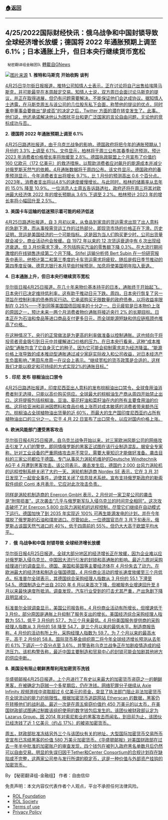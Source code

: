 ###  [:house:返回](README.md)
---


## 4/25/2022国际财经快讯：俄乌战争和中国封锁导致全球经济增长放缓；德国将 2022 年通胀预期上调至 6.1%；日本通胀上升，但日本央行继续货币宽松
` 秘密翻译组金融团队` [轉載自GNews](https://gnews.org/zh-hans/2412108/)

![](https://assets.gnews.org/wp-content/uploads/2022/04/图片1-166.png)[图片来源](https://www.wsj.com) 
**1.** **推特和马斯克** **开始收购** **谈判**
 
[4月25日华尔街日报报道，推特公司知情人士表示，正在讨论将自己出售给埃隆马斯克，并可能最早在本周敲定交易。知情人士说，双方周日会面讨论马斯克的提议，并正在取得进展，但仍有问题需要解决。不能保证他们会达成协议。据知情人士透露，在马斯克周五与该公司的几位股东私下会面，称赞他的提议的优点，同时重申董事会要做出“是或否”的决定之后，Twitter 方面的潜在转变发生了。此事。他们说，他还承诺解决他认为困扰平台和更广泛国家的言论自由问题，无论他的竞标成功与否。](https://www.wsj.com/articles/twitter-re-examines-elon-musks-bid-may-be-more-receptive-to-a-deal-11650822932?mod=business_lead_pos1)
 
**2.** **德国将 2022 年通胀预期上调至 6.1%**
 
[4月25日路透社报道，由于乌克兰战争的影响，德国政府将把今年的通胀预期从 1 月份的 3.3% 上调至 6.1%。文件显示，柏林将于周三公布其春季经济预测，预计 2023 年消费者价格增长率将放缓至 2.8%。德国执政联盟上个月宣布了价值约 160 亿欧元（172 亿美元）的救济措施，以帮助消费者应对飙升的能源成本并减少对俄罗斯天然气的依赖。4月通胀数据将于周四公布。该文件显示，德国政府的春季预测显示，今年消费者支出将增长 9.7%，比 1 月份的预测高出 0.6 个百分点。2023年，消费者支出将以4.8%的速度缓慢增长。与此同时，柏林的储蓄率从去年的 15.0% 降至 10.9%。一位消息人士周五告诉路透社，政府还将在周三将其对欧洲最大经济体 2022 年的增长预期从 3.6% 下调至 2.2%。柏林预计 2023 年的增长率将小幅回升至 2.5%。](https://www.reuters.com/world/europe/exclusive-german-government-hike-2022-inflation-forecast-61-document-2022-04-25/)
 
**3.** **美国卡车运输的低迷预示着可能的经济低迷**
 
[4月25日路透社报道，自 3 月初以来，从食品到家具的货运需求出现了出人意料的急剧下滑，而从事按需货运工作的过热部分，即现货市场的价格正在下滑。历史证明，货运是美国经济的一个可能指标。这是因为当人们购买更少时，公司出货量就会减少，商业活动也会放缓。自 1972 年以来的 12 次货运衰退中有 6 次出现经济衰退。但 3 月份需求下滑，不包括购买汽油的零售额下降 0.3%。在大流行期间激增的在线销售连续第二个月下降。Stifel 运输分析师 Bert Subin 在一份研究报告中表示，他预计第二和第三季度的卡车货运需求将疲软，随后是假日季节推动的第四季度反弹。德意志银行本月早些时候预测，加息将使美国明年陷入衰退。](https://www.reuters.com/business/us-trucking-downturn-foreshadows-possible-economic-gloom-2022-04-25/)
 
**4.** **日本通胀上升，但日本央行继续货币宽松**
 
[华尔街日报4月25日报道，在几十年来物价基本持平的日本，通胀终于开始起飞。日本央行已决定维持低利率，这有助于推动日元下跌。周四，日本央行恢复了另一项旨在控制利率的债券购买行动。它承诺购买无限数量的政府债券，以将收益率限制在 0.25%——不到同等美国国债回报率的十分之一。日元疲软是日本物价上涨的原因之一，预计未来一两个月消费者物价通胀将接近央行 2% 的长期目标。日本正在为石油和食品等进口商品支付更多日元，而全球能源短缺和供应链瓶颈也推高了价格。](https://www.wsj.com/articles/inflation-in-japan-is-finally-rising-but-the-boj-will-take-it-easy-with-monetary-policy-11650538507)
 
[在这种情况下，央行的正常做法是为更高的利率做准备以控制通胀。这也倾向于将投资者资金吸引到日元中并缓解进口价格的压力。在日本央行看来，这种“成本推动型”通胀包含了它自身灭亡的种子，因为它可能会抑制需求并为经济降温。“能源价格上涨导致的成本推动型通胀通过减少家庭实际收入和公司收益，对日本经济产生负面影响，”黑田东彦周一在议会上表示。“继续宽松的货币政策是合适的，这样我们才能以稳定和可持续的方式实现2%的通胀目标。”](https://www.wsj.com/articles/inflation-in-japan-is-finally-rising-but-the-boj-will-take-it-easy-with-monetary-policy-11650538507)
 
**5** **.** **印尼** **发布** **棕榈油出口禁令**
 
[4月25日路透社报道，印度尼西亚出人意料的发布棕榈油出口禁令，全球食用油消费者别无选择，只能以高价购买供应。全球最大的棕榈油生产商从周四开始禁止出口，这将提振包括棕榈油、豆油、葵花籽油和菜籽油在内的所有主要食用油的价格。这将给亚洲和非洲因燃料和食品价格上涨而对成本敏感的消费者带来额外压力。棕榈油占全球植物油出货量的近 60%，而最大的生产国印度尼西亚约占所有植物油出口的三分之一。它于 4 月 22 日宣布了出口禁令，以应对国内价格上涨。](https://www.reuters.com/business/indonesias-palm-oil-export-ban-leaves-global-buyers-with-no-plan-b-2022-04-25/)
 
**6.** **欧洲风能部门遭受黑客攻击**
 
[华尔街日报4月25日报道，自乌克兰战争开始以来，对三家欧洲风能公司的网络攻击引发了人们的警觉，即同情俄罗斯的黑客正试图在该行业制造混乱。据安全专家称，针对工业设备的严重网络攻击并不常见，需要大量知识才能做好准备。袭击目标的三家公司都位于德国。专门从事风力涡轮机维护的Deutsche Windtechnik AG于 4 月遭到黑客攻击。该公司表示，袭击发生后，德国约 2,000 台风力涡轮机的远程控制系统关闭了大约一天。涡轮机制造商 Nordex SE 表示，它在 3 月 31 日发现了一起安全事件，迫使其关闭了信息技术系统。宣布支持俄罗斯政府的勒索软件组织 Conti 本月表示，它应对此次攻击负责。](https://www.wsj.com/articles/european-wind-energy-sector-hit-in-wave-of-hacks-11650879000?mod=business_lead_pos6)
 
[同样是涡轮机制造商的 Enercon GmbH 表示，2 月份对一家卫星公司的袭击是“附带损害”，这次袭击“几乎与俄罗斯军队入侵乌克兰的时间完全相同”。这次攻击破坏了对 Enercon 5,800 台风力涡轮机的远程控制，尽管它们继续在自动模式下运行。德国加快了到 2035 年实现近 100% 可再生能源发电的计划，并在今年摆脱了俄罗斯的石油和煤炭进口。尽管如此，一位德国官员在 3 月下旬表示，俄罗斯占该国天然气进口的 40%，低于四周前的 55%，但仍大大高于欧盟平均水平。](https://www.wsj.com/articles/european-wind-energy-sector-hit-in-wave-of-hacks-11650879000?mod=business_lead_pos6)
 
**7** **．俄** **乌战争和中国** **封锁导致** **全球经济增长放缓**
 
[华尔街日报4月25日报道，全球大部分地区的经济增长正在放缓，因为企业难以应对俄罗斯入侵乌克兰、中国因大流行引发的封锁和高通胀的影响。最近几周对采购经理进行的调查显示，德国、美国和英国等主要经济体在 4 月份失去了动力。在欧洲最大的经济体和制造业强国德国，4 月份商业活动的增长速度放缓至三个月低点。标准普尔全球表示，其德国综合采购经理人指数从 3 月份的 55.1 下滑至 54.5。德国制造业产出自 2020 年 6 月以来首次下降，但被服务业增速回升至 8 月以来最快速度所抵消。调查发现，汽车行业受到的打击尤其严重，产出急剧下降且明显减少。](https://www.wsj.com/articles/global-growth-outlook-ebbs-in-face-of-ukraine-war-china-slowdown-11650633870)
 
[标准普尔全球调查显示，美国公司报告称，4 月份商业活动有所增长，但增速低于 3 月份，部分原因是通胀上升抑制了服务支出的增长。美国经济综合采购经理人指数为 55.1，低于 3 月份的 57.7，为三个月来最低。4 月份美国服务提供商的采购经理人指数从 3 月份的 58 降至 54.7，是三个月以来的最低水平。制造商报告称，4 月份的活动有所上升，采购经理人指数为 59.7，为 7 个月以来的最高水平，高于 2 月份的 58.8。国际货币基金组织周二将今年全球经济增长预测从去年的 6.1% 下调近一个百分点至 3.6%，并警告称乌克兰战争正在加剧疫情造成的经济压力。该机构警告称，最近中国主要制造和贸易中心的封锁可能会加剧其他地方的供应中断。](https://www.wsj.com/articles/global-growth-outlook-ebbs-in-face-of-ukraine-war-china-slowdown-11650633870)
 
**8.** **美国没有阻止朝鲜黑帮利用加密货币洗钱**
 
[华盛顿邮报4月25日报道，上个月进行了有史以来最大的加密货币盗窃之一的朝鲜黑客，在被确定为窃贼一个多星期后，仍在洗钱。网络犯罪分子继续从 Axie Infinity 视频游戏中盗取超过 6 亿美元的资金，突显了执法部门阻止非法加密货币在全球流动的能力的局限性。根据加密货币追踪网站 Etherscan 的数据，黑客仍在转移他们的战利品，最近一次是在周五偷窃价值约 450 万美元的以太币，在美国财政部试图通过制裁该组织使用的数字钱包后发生的。该团伙被财政部认定为 Lazarus Group，因 2014 年对索尼影业的黑客攻击而闻名，到目前为止，该团伙已经洗钱了近 1 亿美元（约占 17%）的被盗加密货币。](https://www.washingtonpost.com/technology/2022/04/23/north-korea-hack-crypto-access/)
 
[周五，财政部批准冻结另外三个与该团伙有关的地址，大型国际加密货币交易所币安宣布已冻结黑客的价值 580 万美元加密货币。《华盛顿邮报》对美国财政部在过去一年半中批准的加密账户的审查发现，四个钱包在被列入政府黑名单数月后仍然可以自由交易。明显的失误归因于Tether和Center Consortium的合规计划存在缺陷或不完整，这两家公司参与发行所谓的稳定币，这是一种价值与外部资产挂钩的加密货币。](https://www.washingtonpost.com/technology/2022/04/23/north-korea-hack-crypto-access/)
 
By 【秘密翻译组-金融组】
作者：自由信仰

免责声明：本文内容仅代表作者个人观点，平台不承担任何法律风险。
  
- [ROL Foundation](https://rolfoundation.org/)
- [ROL Society](https://rolsociety.org/)
- [Terms of use](https://gnews.org/terms-of-use-3/)
- [Privacy Policy](https://gnews.org/privacy-policy/)
